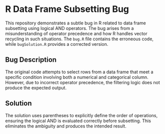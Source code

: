 # R Data Frame Subsetting Bug

This repository demonstrates a subtle bug in R related to data frame subsetting using logical AND operators.  The bug arises from a misunderstanding of operator precedence and how R handles vector recycling in such situations.  The `bug.R` file contains the erroneous code, while `bugSolution.R` provides a corrected version.

## Bug Description
The original code attempts to select rows from a data frame that meet a specific condition involving both a numerical and categorical column. However, due to incorrect operator precedence, the filtering logic does not produce the expected output.

## Solution
The solution uses parentheses to explicitly define the order of operations, ensuring the logical AND is evaluated correctly before subsetting. This eliminates the ambiguity and produces the intended result.